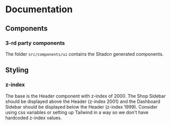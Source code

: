 # Documentation

## Components

### 3-rd party components

The folder `src/components/ui` contains the Shadcn generated components.

## Styling

### z-index

The base is the Header component with z-index of 2000. The Shop Sidebar should be displayed above the Header (z-index 2001) and the Dashboard Sidebar should be displayed below the Header (z-index 1999). Consider using css variables or setting up Tailwind in a way so we don't have hardcoded z-index values.
